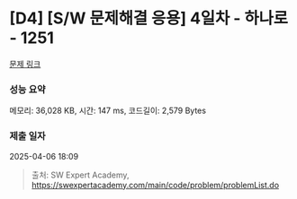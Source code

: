 # [D4] [S/W 문제해결 응용] 4일차 - 하나로 - 1251 

[문제 링크](https://swexpertacademy.com/main/code/problem/problemDetail.do?contestProbId=AV15StKqAQkCFAYD) 

### 성능 요약

메모리: 36,028 KB, 시간: 147 ms, 코드길이: 2,579 Bytes

### 제출 일자

2025-04-06 18:09



> 출처: SW Expert Academy, https://swexpertacademy.com/main/code/problem/problemList.do